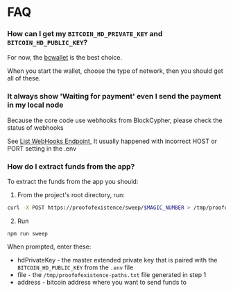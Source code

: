 # FAQ

### How can I get my `BITCOIN_HD_PRIVATE_KEY` and `BITCOIN_HD_PUBLIC_KEY`?

For now, the [bcwallet](https://github.com/blockcypher/bcwallet) is the best choice.

When you start the wallet, choose the type of network, then you should get all of these.

### It always show 'Waiting for payment' even I send the payment in my local node

Because the core code use webhooks from BlockCypher, please check the status of webhooks

See [List WebHooks Endpoint](https://www.blockcypher.com/dev/bitcoin/#using-webhooks), It usually happened with incorrect HOST or PORT setting in the .env


### How do I extract funds from the app?

To extract the funds from the app you should:

1. From the project's root directory, run:

  ```sh
  curl -X POST https://proofofexistence/sweep/$MAGIC_NUMBER > /tmp/proofofexistence-paths.txt
  ```

2. Run

  ```
  npm run sweep
  ```

When prompted, enter these:

* hdPrivateKey - the master extended private key that is paired with the
  `BITCOIN_HD_PUBLIC_KEY` from the `.env` file
* file - the `/tmp/proofofexistence-paths.txt` file generated in step 1
* address - bitcoin address where you want to send funds to
